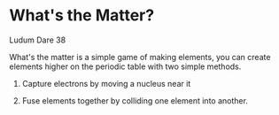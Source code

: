 # What's the Matter?
Ludum Dare 38

What's the matter is a simple game of making elements, you can create elements higher on the periodic table with two simple methods.

1. Capture electrons by moving a nucleus near it

2. Fuse elements together by colliding one element into another.
